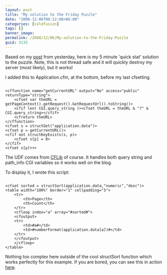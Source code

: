 ```yaml
---
layout: post
title: "My solution to the Friday Puzzle"
date: "2008-12-06T09:12:00+06:00"
categories: [coldfusion]
tags: []
banner_image: 
permalink: /2008/12/06/My-solution-to-the-Friday-Puzzle
guid: 3135
---
```


Based on my <a href="http://www.raymondcamden.com/index.cfm/2008/12/5/Friday-Puzzler-Quick-Stats">post</a> from yesterday, here is my 5 minute 'quick stat' solution to the puzzle. Note, this is not thread safe and it will quickly destroy my server (most likely), but it works!

I added this to Application.cfm, at the bottom, before my last cfsetting.

<code>
&lt;cffunction name="getCurrentURL" output="No" access="public" returnType="string"&gt;
    &lt;cfset var theURL = getPageContext().getRequest().GetRequestUrl().toString()&gt;
    &lt;cfif len( CGI.query_string )&gt;&lt;cfset theURL = theURL & "?" & CGI.query_string&gt;&lt;/cfif&gt;
    &lt;cfreturn theURL&gt;
&lt;/cffunction&gt;
&lt;cfset s = structGet("application.data")&gt;
&lt;cfset p = getCurrentURL()&gt;
&lt;cfif not structKeyExists(s, p)&gt;
	&lt;cfset s[p] = 0&gt;
&lt;/cfif&gt;
&lt;cfset s[p]++&gt;
</code>

The UDF comes from <a href="http://www.cflib.org/udf/getCurrentURL">CFLib</a> of course. It handles both query string and path_info CGI variables so it works well on the blog. 

To display it, I wrote this script:

<code>
&lt;cfset sorted = structSort(application.data,"numeric","desc")&gt;
&lt;table width="100%" border="1" cellpadding="5"&gt;
	&lt;tr&gt;
		&lt;th&gt;Page&lt;/th&gt;
		&lt;th&gt;Count&lt;/th&gt;
	&lt;/tr&gt;
	&lt;cfloop index="a" array="#sorted#"&gt;
	&lt;cfoutput&gt;
	&lt;tr&gt;
		&lt;td&gt;#a#&lt;/td&gt;
		&lt;td&gt;#numberFormat(application.data[a])#&lt;/td&gt;
	&lt;/tr&gt;
	&lt;/cfoutput&gt;
	&lt;/cfloop&gt;
&lt;/table&gt;
</code>

Nothing too complex here outside of the cool structSort function which works perfectly for this example. If you are bored, you can see this in action <a href="http://www.coldfusionjedi.com/test4.cfm">here</a>.